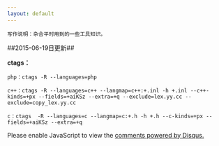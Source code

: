```yaml
---
layout: default
---
```


	写作说明：杂合平时用到的一些工具知识。
<!--more-->
##2015-06-19日更新##

**ctags：**
	
	php：ctags -R --languages=php

	c++：ctags -R --languages=c++ --langmap=c++:+.inl -h +.inl --c++-kinds=+px --fields=+aiKSz --extra=+q --exclude=lex.yy.cc --exclude=copy_lex.yy.cc

	c：ctags  -R --languages=c --langmap=c:+.h -h +.h --c-kinds=+px --fields=+aiKSz --extra=+q

	

	













<div id="disqus_thread"></div>
<script type="text/javascript">
    /* * * CONFIGURATION VARIABLES * * */
    var disqus_shortname = 'liudaimingsworld';
    
    /* * * DON'T EDIT BELOW THIS LINE * * */
    (function () {
        var s = document.createElement('script'); s.async = true;
        s.type = 'text/javascript';
        s.src = '//' + disqus_shortname + '.disqus.com/count.js';
        (document.getElementsByTagName('HEAD')[0] || document.getElementsByTagName('BODY')[0]).appendChild(s);
    }());
</script>
<script type="text/javascript">
    /* * * CONFIGURATION VARIABLES * * */
    var disqus_shortname = 'liudaimingsworld';
    
    /* * * DON'T EDIT BELOW THIS LINE * * */
    (function() {
        var dsq = document.createElement('script'); dsq.type = 'text/javascript'; dsq.async = true;
        dsq.src = '//' + disqus_shortname + '.disqus.com/embed.js';
        (document.getElementsByTagName('head')[0] || document.getElementsByTagName('body')[0]).appendChild(dsq);
    })();
</script>
<noscript>Please enable JavaScript to view the <a href="https://disqus.com/?ref_noscript" rel="nofollow">comments powered by Disqus.</a></noscript>
